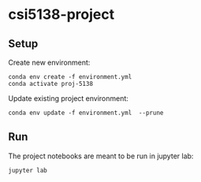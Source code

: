 # csi5138-project

## Setup

Create new environment:

	conda env create -f environment.yml
	conda activate proj-5138

Update existing project environment:

	conda env update -f environment.yml  --prune

## Run

The project notebooks are meant to be run in jupyter lab:

	jupyter lab